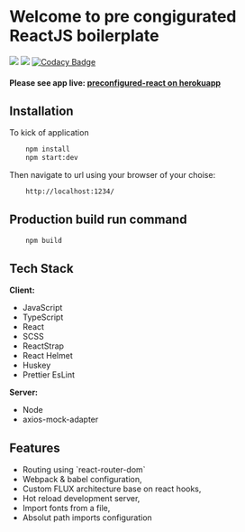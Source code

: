 # Welcome to pre congigurated ReactJS boilerplate

<a href="https://david-dm.org/michalmuchakr/preconfigurated-react" title="dependencies status"><img src="https://david-dm.org/michalmuchakr/preconfigurated-react/status.svg"/></a> <a href="https://david-dm.org/michalmuchakr/preconfigurated-react?type=dev" title="devDependencies status"><img src="https://david-dm.org/michalmuchakr/preconfigurated-react/dev-status.svg"/></a>
[![Codacy Badge](https://app.codacy.com/project/badge/Grade/50fdf5441c834ed2b30de2b818857ee5)](https://www.codacy.com/gh/michalmuchakr/preconfigurated-react/dashboard?utm_source=github.com&utm_medium=referral&utm_content=michalmuchakr/preconfigurated-react&utm_campaign=Badge_Grade)

<h4>
  Please see app live: 
  <a href="https://preconfigurated-react.herokuapp.com/">
    preconfigured-react on herokuapp
  </a>
</h4>

## Installation

To kick of application

```bash
    npm install
    npm start:dev
```

Then navigate to url using your browser of your choise:

```bash
    http://localhost:1234/
```

## Production build run command

```bash
    npm build
```

## Tech Stack

**Client:**

<ul>
    <li>JavaScript</li>
    <li>TypeScript</li>
    <li>React</li>
    <li>SCSS</li>
    <li>ReactStrap</li>
    <li>React Helmet</li>
    <li>Huskey</li>
    <li>Prettier EsLint</li>
</ul>

**Server:**

<ul>
    <li>Node</li>
    <li>axios-mock-adapter</li>
</ul>

## Features

<ul>
    <li>Routing using `react-router-dom`</li>
    <li>Webpack & babel configuration,</li>
    <li>Custom FLUX architecture base on react hooks,</li>
    <li>Hot reload development server,</li>
    <li>Import fonts from a file,</li>
    <li>Absolut path imports configuration</li>
</ul>
